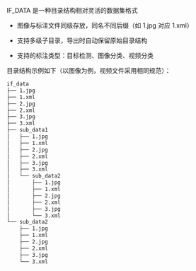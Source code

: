 IF\_DATA 是一种目录结构相对灵活的数据集格式

* 图像与标注文件同级存放，同名不同后缀（如 1.jpg 对应 1.xml）

* 支持多级子目录，导出时自动保留原始目录结构

* 支持的标注类型：目标检测、图像分类、视频分类



目录结构示例如下（以图像为例，视频文件采用相同规范）：

```bash
if_data
├── 1.jpg
├── 1.xml
├── 2.jpg
├── 2.xml
├── 3.jpg
├── 3.xml
├── sub_data1
│   ├── 1.jpg
│   ├── 1.xml
│   ├── 2.jpg
│   ├── 2.xml
│   ├── 3.jpg
│   ├── 3.xml
│   └── sub_data2
│       ├── 1.jpg
│       ├── 1.xml
│       ├── 2.jpg
│       ├── 2.xml
│       ├── 3.jpg
│       └── 3.xml
└── sub_data2
    ├── 1.jpg
    ├── 1.xml
    ├── 2.jpg
    ├── 2.xml
    ├── 3.jpg
    └── 3.xml
```

